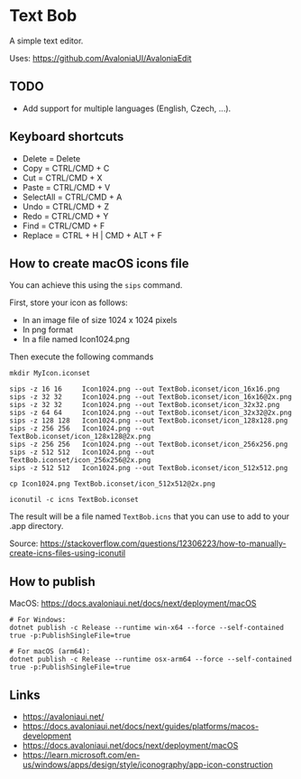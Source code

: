 # Text Bob

A simple text editor.

Uses: https://github.com/AvaloniaUI/AvaloniaEdit

## TODO

- Add support for multiple languages (English, Czech, ...).

## Keyboard shortcuts

- Delete = Delete
- Copy = CTRL/CMD + C
- Cut = CTRL/CMD + X
- Paste = CTRL/CMD + V
- SelectAll = CTRL/CMD + A
- Undo = CTRL/CMD + Z
- Redo = CTRL/CMD + Y
- Find = CTRL/CMD + F
- Replace = CTRL + H | CMD + ALT + F

## How to create macOS icons file

You can achieve this using the `sips` command.

First, store your icon as follows:

- In an image file of size 1024 x 1024 pixels
- In png format
- In a file named Icon1024.png

Then execute the following commands

```
mkdir MyIcon.iconset

sips -z 16 16     Icon1024.png --out TextBob.iconset/icon_16x16.png
sips -z 32 32     Icon1024.png --out TextBob.iconset/icon_16x16@2x.png
sips -z 32 32     Icon1024.png --out TextBob.iconset/icon_32x32.png
sips -z 64 64     Icon1024.png --out TextBob.iconset/icon_32x32@2x.png
sips -z 128 128   Icon1024.png --out TextBob.iconset/icon_128x128.png
sips -z 256 256   Icon1024.png --out TextBob.iconset/icon_128x128@2x.png
sips -z 256 256   Icon1024.png --out TextBob.iconset/icon_256x256.png
sips -z 512 512   Icon1024.png --out TextBob.iconset/icon_256x256@2x.png
sips -z 512 512   Icon1024.png --out TextBob.iconset/icon_512x512.png

cp Icon1024.png TextBob.iconset/icon_512x512@2x.png

iconutil -c icns TextBob.iconset
```

The result will be a file named `TextBob.icns` that you can use to add to your .app directory.

Source: https://stackoverflow.com/questions/12306223/how-to-manually-create-icns-files-using-iconutil


## How to publish

MacOS: https://docs.avaloniaui.net/docs/next/deployment/macOS

```
# For Windows:
dotnet publish -c Release --runtime win-x64 --force --self-contained true -p:PublishSingleFile=true

# For macOS (arm64):
dotnet publish -c Release --runtime osx-arm64 --force --self-contained true -p:PublishSingleFile=true
```

## Links

- https://avaloniaui.net/
- https://docs.avaloniaui.net/docs/next/guides/platforms/macos-development
- https://docs.avaloniaui.net/docs/next/deployment/macOS
- https://learn.microsoft.com/en-us/windows/apps/design/style/iconography/app-icon-construction
